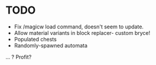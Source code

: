 # TODO

- Fix /magicw load command, doesn't seem to update.
- Allow material variants in block replacer- custom bryce!
- Populated chests
- Randomly-spawned automata

... ? Profit?